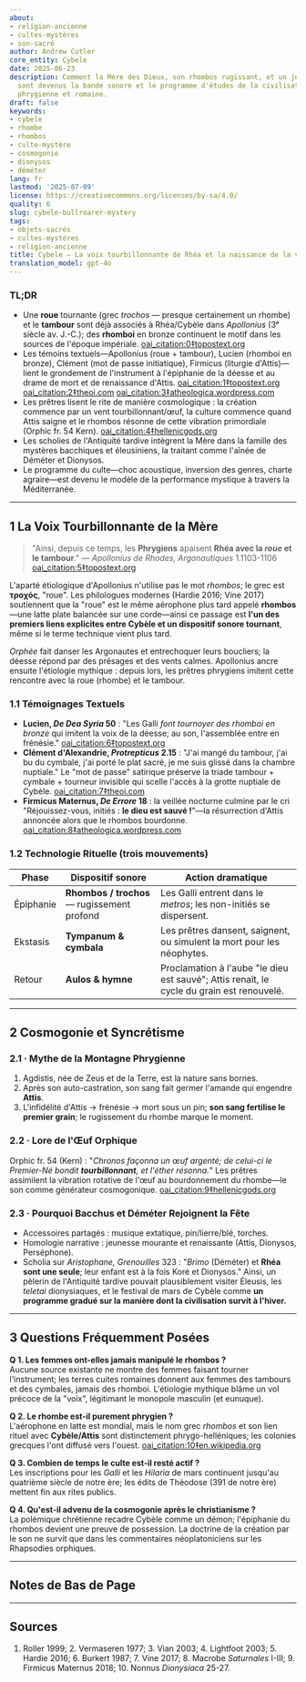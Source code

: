 ```yaml
---
about:
- religion-ancienne
- cultes-mystères
- son-sacré
author: Andrew Cutler
core_entity: Cybele
date: 2025-06-23
description: Comment la Mère des Dieux, son rhombos rugissant, et un jeune homme mourant
  sont devenus la bande sonore et le programme d'études de la civilisation grecque,
  phrygienne et romaine.
draft: false
keywords:
- cybele
- rhombe
- rhombos
- culte-mystère
- cosmogonie
- dionysos
- déméter
lang: fr
lastmod: '2025-07-09'
license: https://creativecommons.org/licenses/by-sa/4.0/
quality: 6
slug: cybele-bullroarer-mystery
tags:
- objets-sacrés
- cultes-mystères
- religion-ancienne
title: Cybele — La voix tourbillonnante de Rhéa et la naissance de la vie civilisée
translation_model: gpt-4o
---
```


### TL;DR
* Une **roue** tournante (grec _trochos_ — presque certainement un rhombe) et le **tambour** sont déjà associés à Rhéa/Cybèle dans *Apollonius* (3ᵉ siècle av. J.-C.); des **rhomboi** en bronze continuent le motif dans les sources de l'époque impériale. [oai_citation:0‡topostext.org](https://topostext.org/work/126) 
* Les témoins textuels—Apollonius (roue + tambour), Lucien (rhomboi en bronze), Clément (mot de passe initiatique), Firmicus (liturgie d'Attis)—lient le grondement de l'instrument à l'épiphanie de la déesse et au drame de mort et de renaissance d'Attis. [oai_citation:1‡topostext.org](https://topostext.org/work/340) [oai_citation:2‡theoi.com](https://www.theoi.com/Text/ClementExhortation1.html) [oai_citation:3‡atheologica.wordpress.com](https://atheologica.wordpress.com/2011/11/13/the-mystery-cults-christianity/) 
* Les prêtres lisent le rite de manière cosmologique : la création commence par un vent tourbillonnant/œuf, la culture commence quand Attis saigne et le rhombos résonne de cette vibration primordiale (Orphic fr. 54 Kern). [oai_citation:4‡hellenicgods.org](https://www.hellenicgods.org/orphic-rhapsodies------24) 
* Les scholies de l'Antiquité tardive intègrent la Mère dans la famille des mystères bacchiques et éleusiniens, la traitant comme l'aînée de Déméter et Dionysos. 
* Le programme du culte—choc acoustique, inversion des genres, charte agraire—est devenu le modèle de la performance mystique à travers la Méditerranée.

---

## 1 La Voix Tourbillonnante de la Mère

> "Ainsi, depuis ce temps, les **Phrygiens** apaisent **Rhéa avec la *roue* et le tambour**." — *Apollonius de Rhodes, Argonautiques* 1.1103-1106  [oai_citation:5‡topostext.org](https://topostext.org/work/126)

L'aparté étiologique d'Apollonius n'utilise pas le mot _rhombos_; le grec est **τροχός**, "roue". Les philologues modernes (Hardie 2016; Vine 2017) soutiennent que la "roue" est le même aérophone plus tard appelé **rhombos**—une latte plate balancée sur une corde—ainsi ce passage est **l'un des premiers liens explicites entre Cybèle et un dispositif sonore tournant**, même si le terme technique vient plus tard.

*Orphée* fait danser les Argonautes et entrechoquer leurs boucliers; la déesse répond par des présages et des vents calmes. Apollonius ancre ensuite l'étiologie mythique : depuis lors, les prêtres phrygiens imitent cette rencontre avec la roue (rhombe) et le tambour.

### 1.1 Témoignages Textuels

* **Lucien, *De Dea Syria* 50** : "Les Galli *font tournoyer des rhomboi en bronze* qui imitent la voix de la déesse; au son, l'assemblée entre en frénésie."  [oai_citation:6‡topostext.org](https://topostext.org/work/340)  
* **Clément d'Alexandrie, *Protrepticus* 2.15** : "J'ai mangé du tambour, j'ai bu du cymbale, j'ai porté le plat sacré, je me suis glissé dans la chambre nuptiale." Le "mot de passe" satirique préserve la triade tambour + cymbale + tourneur invisible qui scelle l'accès à la grotte nuptiale de Cybèle.  [oai_citation:7‡theoi.com](https://www.theoi.com/Text/ClementExhortation1.html)  
* **Firmicus Maternus, *De Errore* 18** : la veillée nocturne culmine par le cri "Réjouissez-vous, initiés : **le dieu est sauvé !**"—la résurrection d'Attis annoncée alors que le rhombos bourdonne.  [oai_citation:8‡atheologica.wordpress.com](https://atheologica.wordpress.com/2011/11/13/the-mystery-cults-christianity/)  

### 1.2 Technologie Rituelle (trois mouvements)

| Phase      | Dispositif sonore             | Action dramatique |
|------------|-------------------------------|-------------------|
| Épiphanie | **Rhombos / trochos** — rugissement profond | Les Galli entrent dans le *metros*; les non-initiés se dispersent. |
| Ekstasis | **Tympanum & cymbala** | Les prêtres dansent, saignent, ou simulent la mort pour les néophytes. |
| Retour | **Aulos & hymne** | Proclamation à l'aube "le dieu est sauvé"; Attis renaît, le cycle du grain est renouvelé. |

---

## 2 Cosmogonie et Syncrétisme

### 2.1 · Mythe de la Montagne Phrygienne  
1. Agdistis, née de Zeus et de la Terre, est la nature sans bornes.  
2. Après son auto-castration, son sang fait germer l'amande qui engendre **Attis**.  
3. L'infidélité d'Attis → frénésie → mort sous un pin; **son sang fertilise le premier grain**; le rugissement du rhombe marque le moment.

### 2.2 · Lore de l'Œuf Orphique  
Orphic fr. 54 (Kern) : "*Chronos façonna un œuf argenté; de celui-ci le Premier-Né bondit **tourbillonnant**, et l'éther résonna.*" Les prêtres assimilent la vibration rotative de l'œuf au bourdonnement du rhombe—le son comme générateur cosmogonique.  [oai_citation:9‡hellenicgods.org](https://www.hellenicgods.org/orphic-rhapsodies------24)

### 2.3 · Pourquoi Bacchus et Déméter Rejoignent la Fête 
* Accessoires partagés : musique extatique, pin/lierre/blé, torches. 
* Homologie narrative : jeunesse mourante et renaissante (Attis, Dionysos, Perséphone). 
* Scholia sur *Aristophane, Grenouilles* 323 : "*Brimo* (Déméter) et **Rhéa sont une seule**; leur enfant est à la fois Koré et Dionysos." Ainsi, un pèlerin de l'Antiquité tardive pouvait plausiblement visiter Éleusis, les *teletai* dionysiaques, et le festival de mars de Cybèle comme **un programme gradué sur la manière dont la civilisation survit à l'hiver.**

---

## 3 Questions Fréquemment Posées

**Q 1. Les femmes ont-elles jamais manipulé le rhombos ?**  
Aucune source existante ne montre des femmes faisant tourner l'instrument; les terres cuites romaines donnent aux femmes des tambours et des cymbales, jamais des rhomboi. L'étiologie mythique blâme un vol précoce de la "voix", légitimant le monopole masculin (et eunuque).

**Q 2. Le rhombe est-il purement phrygien ?**  
L'aérophone en latte est mondial, mais le nom grec _rhombos_ et son lien rituel avec **Cybèle/Attis** sont distinctement phrygo-helléniques; les colonies grecques l'ont diffusé vers l'ouest.  [oai_citation:10‡en.wikipedia.org](https://en.wikipedia.org/wiki/Bullroarer)

**Q 3. Combien de temps le culte est-il resté actif ?**  
Les inscriptions pour les *Galli* et les *Hilaria* de mars continuent jusqu'au quatrième siècle de notre ère; les édits de Théodose (391 de notre ère) mettent fin aux rites publics.

**Q 4. Qu'est-il advenu de la cosmogonie après le christianisme ?**  
La polémique chrétienne recadre Cybèle comme un démon; l'épiphanie du rhombos devient une preuve de possession. La doctrine de la création par le son ne survit que dans les commentaires néoplatoniciens sur les Rhapsodies orphiques.

---

## Notes de Bas de Page 

[^1]: *Apollonius de Rhodes, Argonautiques* 1.1103-1106, éd. Vian 2003. NB : grec **τροχός** "roue", pas "rhombos". [oai_citation:11‡topostext.org](https://topostext.org/work/126) 
[^2]: Lucien, *De Dea Syria* 50-51, texte grec dans Lightfoot 2003. [oai_citation:12‡topostext.org](https://topostext.org/work/340) 
[^3]: Clément d'Alexandrie, *Protrepticus* 2.15-17, trad. Butterworth 1919. [oai_citation:13‡theoi.com](https://www.theoi.com/Text/ClementExhortation1.html) 
[^4]: Orphic fr. 54 Kern, texte + discussion dans Hardie 2016. [oai_citation:14‡hellenicgods.org](https://www.hellenicgods.org/orphic-rhapsodies------24) 
[^5]: Scholia sur *Aristophane, Grenouilles* 323; cf. Diodore 3.62-63.

---

## Sources 
1. Roller 1999; 2. Vermaseren 1977; 3. Vian 2003; 4. Lightfoot 2003; 5. Hardie 2016; 6. Burkert 1987; 7. Vine 2017; 8. Macrobe *Saturnales* I-III; 9. Firmicus Maternus 2018; 10. Nonnus *Dionysiaca* 25-27.